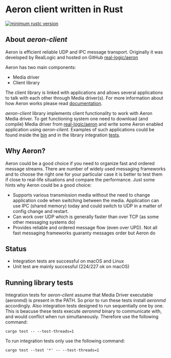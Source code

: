 # Aeron client written in Rust

[![minimum rustc version](https://img.shields.io/badge/rustc-1.39+-green.svg)](https://blog.rust-lang.org/2019/11/07/Rust-1.39.0.html)

## About *aeron-client*
Aeron is efficient reliable UDP and IPC message transport. Originally it was developed by RealLogic 
and hosted on GitHub [real-logic/aeron](https://github.com/real-logic/aeron)

Aeron has two main components: 
* Media driver
* Client library

The client library is linked with applications and allows several applications to talk with each
other through Media driver(s). For more information about how Aeron works please read 
[documentation](https://github.com/real-logic/aeron/wiki).

*aeron-client* library implements client functionality to work with Aeron Media driver. To get functioning system
one need to download (and compile) Media driver from [real-logic/aeron](https://github.com/real-logic/aeron) and write
some Aeron enabled application using *aeron-client*. 
Examples of such applications could be found inside the [bin](https://github.com/sheophe/aeron-client/tree/master/src/bin) and
in the library integration [tests](https://github.com/sheophe/aeron-client/tree/master/tests).

## Why Aeron?
Aeron could be a good choice if you need to organize fast and ordered message streams. There are number
of widely used messaging frameworks and to choose the right one for your particular case it is better to test 
them if close to real-life situations and compare the performance. 
Just some hints why Aeron could be a good choice:
* Supports various transmission media without the need to change application code when switching between the media. 
Application can use IPC (shared memory) today and could switch to UDP in a matter of config change and restart.
* Can work over UDP which is generally faster than over TCP (as some other messaging systems do)
* Provides reliable and ordered message flow (even over UPD). Not all fast messaging frameworks guaranty messages order but Aeron do

## Status
* Integration tests are successful on macOS and Linux
* Unit test are mainly successful (224/227 ok on macOS)

## Running library tests
Integration tests for *aeron-client* assume that Media Driver executable (aeronmd) is present in the PATH. So prior
to run these tests install *aeronmd* accordingly.
Also integration tests designed to run sequentially one by one. This is beacuse these tests execute *aeronmd* binary
to communicate with, and would conflict when run simultaneously. Therefore use the following command:
```
cargo test -- --test-threads=1
```

To run integration tests only use the following command:
```
cargo test --test '*' -- --test-threads=1
```
